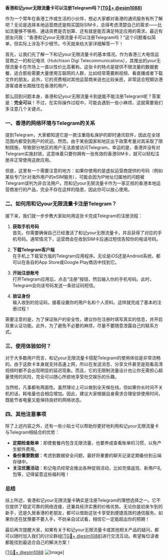 **香港和记your无限流量卡可以注册Telegram吗？[[TG💪+ @esim1088](https://t.me/s/esim1088)]**

作为一个常年在香港工作或生活的小伙伴，想必大家都对香港的通讯服务有所了解吧？无论是选择本地运营商还是购买国际SIM卡，总得考虑清楚自己的需求——比如流量够不够用、通话资费是否划算、还有就是能否满足特定应用的需求。最近有朋友问我：“香港和记your无限流量卡可以注册Telegram吗？”这个问题看似简单，但实际上涉及不少细节。今天就来给大家详细解答一下！

首先，让我们先了解一下和记your无限流量卡的基本情况。作为香港三大电信运营商之一的和记电讯（Hutchison Digi Telecommunications），其推出的your无限流量卡在市场上一直以性价比高著称。这张卡的特点是提供不限流量的数据套餐，适合那些需要大量使用互联网的人群，比如经常需要刷视频、看直播或者下载文件的朋友。此外，它的资费相对其他运营商来说也比较亲民，非常适合短期访港游客或者长期居住在香港的用户。

那么回到问题本身，香港和记your无限流量卡到底能不能注册Telegram呢？答案是：**完全可以**！不过，在实际操作过程中，可能会遇到一些小麻烦，这就需要我们多注意几个关键点。

### 一、香港的网络环境与Telegram的关系

提到Telegram，大家都知道它是一款注重隐私保护的即时通讯软件，因此在全球范围内都受到用户的欢迎。然而，由于某些国家和地区出于政策考量对其采取了限制措施，导致部分地区的用户无法直接访问Telegram。幸运的是，香港并没有对Telegram实施封锁，这意味着只要你拥有一张有效的香港SIM卡，就可以轻松注册并正常使用这款应用。

但是，这里有一个需要注意的地方：如果你使用的是虚拟运营商提供的号码（例如某些专门针对海外用户的eSIM服务），可能会因为IP地址归属地的问题被Telegram误判为非合法用户。而和记your无限流量卡作为一家正规的香港本地运营商发行的产品，完全不存在这样的隐患，因此你可以放心使用。

### 二、如何用和记your无限流量卡注册Telegram？

接下来，我们就一步步教大家如何用这张卡完成Telegram的注册流程：

1. **获取手机号码**  
   首先，你需要确保自己已经激活了和记your无限流量卡，并且获得了对应的手机号码。通常情况下，运营商会在收到SIM卡后通过短信告知你的电话号码。

2. **下载Telegram客户端**  
   在手机上下载官方版的Telegram应用程序。无论是iOS还是Android系统，都可以在各自的App Store或Google Play商店中找到它。

3. **开始注册账号**  
   打开Telegram应用后，点击“注册”按钮，然后输入你的手机号码。此时，Telegram会向该号码发送一条验证码短信。

4. **验证身份**  
   输入收到的验证码，接着设置你的用户名和个人资料。这样就完成了基本的注册过程！

需要注意的是，为了保证账户的安全性，建议你在注册时填写真实的信息，并开启双重认证功能。此外，为了避免不必要的麻烦，尽量不要随意泄露自己的联系方式。

### 三、使用体验如何？

对于大多数用户而言，和记your无限流量卡搭配Telegram的使用体验是非常流畅的。由于这款卡本身就支持高速上网，所以在发送消息、分享文件甚至是观看高清视频时都不会出现明显的延迟现象。而且，它的无限制流量设计也让你无需担心超量使用的风险，完全可以随心所欲地享受社交娱乐的乐趣。

当然啦，凡事都有两面性。虽然理论上可以做到全天候在线，但如果你长时间不关机的话，耗电量也会相应增加。因此，建议大家根据自身需求合理安排使用时间，既能节省电量又能保持良好的网络状态。

### 四、其他注意事项

除了上述内容之外，还有一些小贴士可以帮助你更好地利用和记your无限流量卡与Telegram相结合的优势：

- **定期检查账单**：即使套餐内包含无限流量，也要养成查看账单的习惯，以免产生额外费用。
- **备份重要数据**：考虑到数据安全问题，最好将重要的聊天记录定期备份到云端存储中。
- **关注优惠活动**：和记电讯经常会推出各种促销活动，比如充值返现、新用户礼包等，记得留意这些福利哦！

### 总结

综上所述，香港和记your无限流量卡确实是注册Telegram的理想选择之一。它不仅提供了稳定可靠的网络连接，还兼具经济实惠的价格优势。无论你是初来乍到的新手，还是久居香港的老朋友，都可以借助这张卡享受到便捷高效的通信服务。如果你还在犹豫要不要入手，不妨亲自试试看，相信它一定能超出你的预期！

最后再次提醒大家，如果有关于和记your无限流量卡或其他相关产品的疑问，都可以随时加入我们的讨论群组[[TG💪+ @esim1088](https://t.me/s/esim1088)]进行交流互动。希望每位读者都能找到最适合自己的解决方案！

[[TG💪+ @esim1088](https://t.me/s/esim1088) ![Image](https://i.postimg.cc/4NQfJmqS/Snipaste-2025-05-13-00-14-12.png)]
